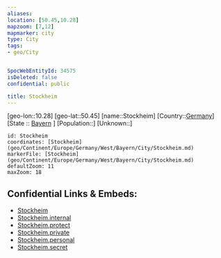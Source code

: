 ```yaml
---
aliases: 
location: [50.45,10.28]
mapzoom: [7,12] 
mapmarker: city 
type: City
tags:
- geo/City


SpocWebEntityId: 34575
isDeleted: false
confidential: public

title: Stockheim
---
```

[geo-lon::10.28]
[geo-lat::50.45]
[name::Stockheim]
[Country::[Germany](geo/Continent/Europe/Germany.md)]
[State :: [Bayern](geo/Continent/Europe/Germany/West/Bayern.md) ]
[Population::]
[Unknown::]


```leaflet
id: Stockheim
coordinates: [Stockheim](geo/Continent/Europe/Germany/West/Bayern/City/Stockheim.md)
markerFile: [Stockheim](geo/Continent/Europe/Germany/West/Bayern/City/Stockheim.md)
defaultZoom: 11 
maxZoom: 18
```


## Confidential Links & Embeds: 
- [Stockheim](../../../../../../../../_public/geo/Continent/Europe/Germany/West/Bayern/City/Stockheim.md) 
- [Stockheim.internal](../../../../../../../../_internal/geo/Continent/Europe/Germany/West/Bayern/City/Stockheim.internal.md) 
- [Stockheim.protect](../../../../../../../../_protect/geo/Continent/Europe/Germany/West/Bayern/City/Stockheim.protect.md) 
- [Stockheim.private](../../../../../../../../_private/geo/Continent/Europe/Germany/West/Bayern/City/Stockheim.private.md) 
- [Stockheim.personal](../../../../../../../../_personal/geo/Continent/Europe/Germany/West/Bayern/City/Stockheim.personal.md) 
- [Stockheim.secret](../../../../../../../../_secret/geo/Continent/Europe/Germany/West/Bayern/City/Stockheim.secret.md) 
